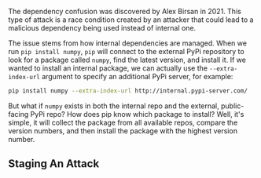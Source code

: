 The dependency confusion was discovered by Alex Birsan in 2021. This type of attack is a race condition created by an attacker that could lead to a malicious dependency being used instead of internal one.

The issue stems from how internal dependencies are managed. When we run `pip install numpy`, `pip` will connect to the external PyPi repository to look for a package called `numpy`, find the latest version, and install it. If we wanted to install an internal package, we can actually use the `--extra-index-url` argument to specify an additional PyPi server, for example:
```bash
pip install numpy --extra-index-url http://internal.pypi-server.com/
```
But what if `numpy` exists in both the internal repo and the external, public-facing PyPi repo? How does pip know which package to install? Well, it's simple, it will collect the package from all available repos, compare the version numbers, and then install the package with the highest version number.
## Staging An Attack